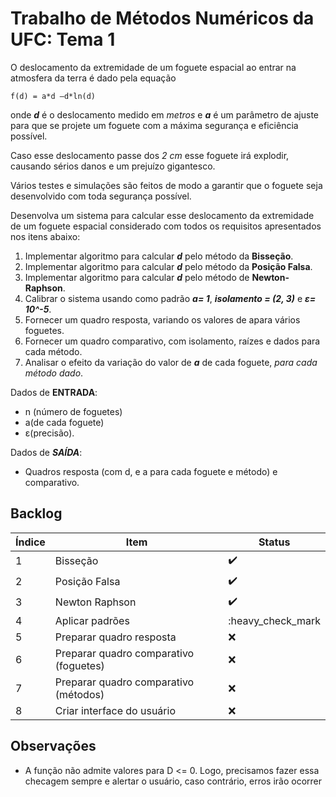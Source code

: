 # Trabalho de Métodos Numéricos da UFC: Tema 1


O deslocamento da extremidade de um foguete espacial ao entrar na atmosfera da terra é dado pela equação 

```
f(d) = a*d –d*ln(d)
```

onde ***d*** é o  deslocamento  medido  em  *metros*  e  ***a***  é  um  parâmetro  de  ajuste  para  que  se  projete  um  foguete  com  a  máxima  segurança  e  eficiência possível. 

Caso esse deslocamento passe dos *2 cm* esse foguete irá explodir, causando sérios danos e um prejuízo gigantesco. 

Vários testes e simulações são feitos de modo a garantir que o foguete seja desenvolvido com toda segurança possível. 

Desenvolva um sistema para calcular esse deslocamento da extremidade de um foguete espacial considerado com todos os requisitos apresentados nos itens abaixo:

1. Implementar algoritmo para calcular ***d*** pelo método da **Bisseção**. 
2. Implementar algoritmo para calcular ***d*** pelo método da **Posição Falsa**. 
3. Implementar algoritmo para calcular ***d*** pelo método de **Newton-Raphson**.
4. Calibrar o sistema usando como padrão ***a= 1***, ***isolamento = (2, 3)*** e ***ε= 10^-5***.
5. Fornecer um quadro resposta, variando os valores de apara vários foguetes.
6. Fornecer um quadro comparativo, com isolamento, raízes e dados para cada método.
7. Analisar o efeito da variação do valor de ***a*** de cada foguete, *para cada método dado*.

Dados de **ENTRADA**:
  - n (número de foguetes) 
  - a(de cada foguete)
  - ε(precisão).
  
Dados de ***SAÍDA***:
  - Quadros resposta (com d, e a para cada foguete e método) e comparativo.

## Backlog

Índice | Item | Status
-| - | - 
1 | Bisseção |:heavy_check_mark:|
2 | Posição Falsa |:heavy_check_mark:|
3 | Newton Raphson |:heavy_check_mark:|
4 | Aplicar padrões |:heavy_check_mark|
5 | Preparar quadro resposta |:x:|
6 | Preparar quadro comparativo (foguetes) |:x:|
7 | Preparar quadro comparativo (métodos) |:x:|
8 | Criar interface do usuário |:x:|
## Observações

* A função não admite valores para D <= 0. Logo, precisamos fazer essa checagem sempre e alertar o usuário, caso contrário, erros irão ocorrer
